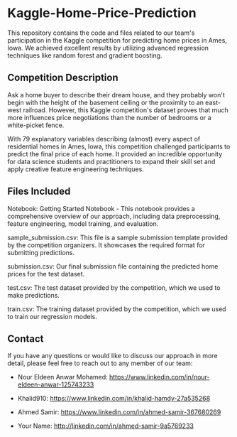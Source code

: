 # Kaggle-Home-Price-Prediction

This repository contains the code and files related to our team's participation in the Kaggle competition for predicting home prices in Ames, Iowa. We achieved excellent results by utilizing advanced regression techniques like random forest and gradient boosting.

## Competition Description
Ask a home buyer to describe their dream house, and they probably won't begin with the height of the basement ceiling or the proximity to an east-west railroad. However, this Kaggle competition's dataset proves that much more influences price negotiations than the number of bedrooms or a white-picket fence.

With 79 explanatory variables describing (almost) every aspect of residential homes in Ames, Iowa, this competition challenged participants to predict the final price of each home. It provided an incredible opportunity for data science students and practitioners to expand their skill set and apply creative feature engineering techniques.

## Files Included
Notebook: Getting Started Notebook - This notebook provides a comprehensive overview of our approach, including data preprocessing, feature engineering, model training, and evaluation.

sample_submission.csv: This file is a sample submission template provided by the competition organizers. It showcases the required format for submitting predictions.

submission.csv: Our final submission file containing the predicted home prices for the test dataset.

test.csv: The test dataset provided by the competition, which we used to make predictions.

train.csv: The training dataset provided by the competition, which we used to train our regression models.

## Contact
If you have any questions or would like to discuss our approach in more detail, please feel free to reach out to any member of our team:

* Nour Eldeen Anwar Mohamed: https://www.linkedin.com/in/nour-eldeen-anwar-125743233
  
* Khalid910: https://www.linkedin.com/in/khalid-hamdy-27a535268
  
* Ahmed Samir: https://www.linkedin.com/in/ahmed-samir-367680269
  
* Your Name: http://linkedin.com/in/ahmed-samir-9a5769233
